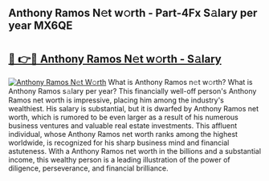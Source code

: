 ## Anthony Ramos N𝚎t w𝚘rth - Part-4Fx S𝚊lary per year MX6QE

# <h2><a href="http://gc1raj.nevu.top/?p=Anthony+Ramos">🔗 👉🔴 Anthony Ramos N𝚎t w𝚘rth - S𝚊lary</a></h2>

[![Anthony Ramos N𝚎t W𝚘rth](https://i.imgur.com/Oavwk0R.jpeg)](http://gc1raj.nevu.top/?p=Anthony+Ramos)
What is Anthony Ramos n𝚎t w𝚘rth? What is Anthony Ramos s𝚊lary per year?
This financially well-off person's Anthony Ramos net worth is impressive, placing him among the industry's wealthiest. His salary is substantial, but it is dwarfed by Anthony Ramos net worth, which is rumored to be even larger as a result of his numerous business ventures and valuable real estate investments. This affluent individual, whose Anthony Ramos net worth ranks among the highest worldwide, is recognized for his sharp business mind and financial astuteness. With a Anthony Ramos net worth in the billions and a substantial income, this wealthy person is a leading illustration of the power of diligence, perseverance, and financial brilliance.

